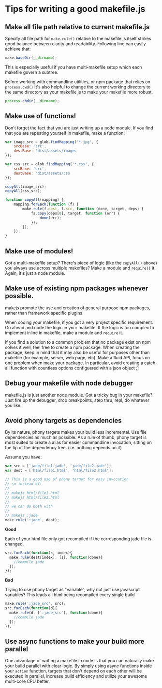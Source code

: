 # Tips for writing a good makefile.js

## Make all file path relative to current makefile.js

Specify all file path for `make.rule()` relative to the makefile.js itself strikes good 
balance between clarity and readability. Following line can easily achieve that:

```js
make.baseDir(__dirname);
```

This is especially useful if you have multi-makefile setup which each makefile govern a subtree.

Before working with commandline utilities, or npm package that relies on `process.cwd()` It's 
also helpful to change the current working directory to the same directory as your makefile.js
to make your makefile more robust.

```js
process.chdir(__dirname);
```

## Make use of functions!

Don't forget the fact that you are just writing up a node module. If you find that you are 
repeating yourself in makefile, make a function!

```js
var image_src = glob.findMapping('*.jpg', {
    srcBase: 'src',
    destBase: 'dist/assets/images
});

var css_src = glob.findMapping('*.css', {
    srcBase: 'src',
    destBase: 'dist/assets/css
});

copyAll(image_src);
copyAll(css_src);

function copyAll(mapping) {
    mapping.forEach(function (f) {
        make.rule(f.dest, f.src, function (done, target, deps) {
            fs.copy(deps[0], target, function (err) {
                done(err);
            });
        });
    });
}
```

## Make use of modules!

Got a multi-makefile setup? There's piece of logic (like the `copyAll()` above) you always use across
multiple makefiles? Make a module and `require()` it. Again, it's just a node module.

## Make use of existing npm packages whenever possible.

makejs promote the use and creation of general purpose npm packages, rather than framework specific 
plugins. 

When coding your makefile, if you got a very project specific requirement. Go ahead and code the
logic in your makefile. If the logic is too complex to implement inline in makefile, make a module 
and `require` it.

If you find a solution to a common problem that no package exist on npm solves it well, feel free to
create a npm package. When creating the package, keep in mind that it may also be useful for purposes 
other than makefile (for example, server, web page, etc). Make a fluid API, focus on one problem when 
make your package. In particular, avoid creating a catch-all function with countless options 
configuered with a json object ;]

## Debug your makefile with node debugger

makefile.js is just another node module. Got a tricky bug in your makefile? Just fire up the debugger, 
drop breakpoints, step thru, repl, do whatever you like.

## Avoid phony targets as dependencies

By its nature, phony targets makes your build less incremental. Use file dependencies as much
as possible. As a rule of thumb, phony target is most suited to create a alias for easier
commandline invocation, sitting on the tip of the dependency tree. (i.e. nothing depends on it)

Assume you have:
```js
var src = ['jade/file1.jade', 'jade/file2.jade'];
var dest = ['html/file1.html', 'html/file2.html'];

// This is a good use of phony target for easy invocation
// so instead of:
//
// makejs html/file1.html
// makejs html/file2.html
//
// we can do both with
// 
// makejs :jade
make.rule(':jade', dest);
```

**Good**

Each of your html file only got recompiled if the corresponding jade file is changed.

```js
src.forEach(function(s, index){
  make.rule(dest[index], [s], function(done){
    //compile jade
  });
});
```

**Bad**

Trying to use phony target as "variable", why not just use javascript variables?
This leads all html being recompiled every single build

```js
make.rule(':jade_src', src);
src.forEach(function(d){
  make.rule(d, [':jade_src'], function(done){
    //compile jade
  });
});
```

## Use async functions to make your build more parallel

One advantage of writing a makefile in node is that you can naturally make your
build parallel with clear logic. By simply using async functions inside your `action` 
function, targets that don't depend on each other will be executed in parallel, 
increase build efficiency and utilize your awesome multi-core CPU better.
